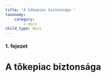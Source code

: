 ```yaml
---
title: 'A tőkepiac biztonsága '
taxonomy:
    category:
        - docs
child_type: docs
---
```


### 1. fejezet

# A tőkepiac biztonsága